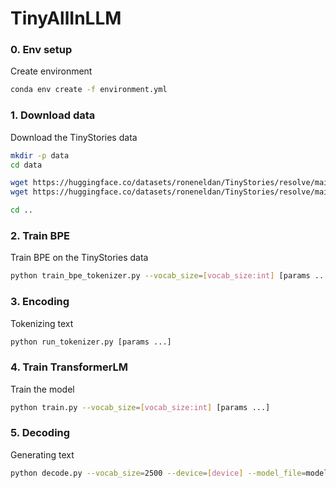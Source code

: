 # TinyAllInLLM

### 0. Env setup
Create environment

``` sh
conda env create -f environment.yml
```

### 1. Download data
Download the TinyStories data

``` sh
mkdir -p data
cd data

wget https://huggingface.co/datasets/roneneldan/TinyStories/resolve/main/TinyStoriesV2-GPT4-train.txt
wget https://huggingface.co/datasets/roneneldan/TinyStories/resolve/main/TinyStoriesV2-GPT4-valid.txt

cd ..
```

### 2. Train BPE
Train BPE on the TinyStories data

``` sh
python train_bpe_tokenizer.py --vocab_size=[vocab_size:int] [params ...]
```

### 3. Encoding
Tokenizing text

``` sh
python run_tokenizer.py [params ...]
```

### 4. Train TransformerLM
Train the model

``` sh
python train.py --vocab_size=[vocab_size:int] [params ...]
```

### 5. Decoding
Generating text

``` sh
python decode.py --vocab_size=2500 --device=[device] --model_file=model.pth --promp='...' [params ...]
```
